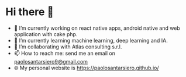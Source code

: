 # Hi there 👋

- 🔭 I’m currently working on react native apps, android native and web application with cake php.
- 🌱 I’m currently learning machine learning, deep learning and IA.
- 👯 I’m collaborating with Atlas consulting s.r.l.
- 📫 How to reach me: send me an email on paolosantarsiero9@gmail.com
- 🌐 My personal website is https://paolosantarsiero.github.io/
